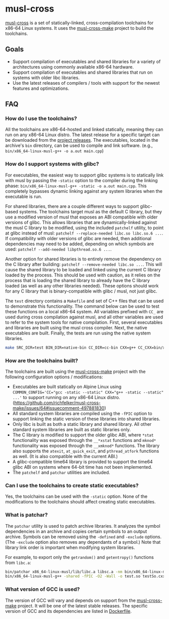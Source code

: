 # musl-cross

[musl-cross](https://github.com/76-eddge/musl-cross) is a set of statically-linked, cross-compilation toolchains for x86-64 Linux systems.
It uses the [musl-cross-make](https://github.com/richfelker/musl-cross-make) project to build the toolchains.

## Goals

- Support compilation of executables and shared libraries for a variety of architectures using commonly available x86-64 hardware.
- Support compilation of executables and shared libraries that run on systems with older libc libraries.
- Use the latest releases of compilers / tools with support for the newest features and optimizations.

## FAQ

### How do I use the toolchains?

All the toolchains are x86-64-hosted and linked statically, meaning they can run on any x86-64 Linux distro.
The latest release for a specific target can be downloaded from the [project releases](https://github.com/76-eddge/musl-cross/releases).
The executables, located in the archive's `bin` directory, can be used to compile and link software.
(e.g., `bin/x86_64-linux-musl-g++ -o a.out main.cpp`)

### How do I support systems with glibc?

For executables, the easiest way to support glibc systems is to statically link with musl by passing the `-static` option to the compiler during the linking phase: `bin/x86_64-linux-musl-g++ -static -o a.out main.cpp`.
This completely bypasses dynamic linking against any system libraries when the executable is run.

For shared libraries, there are a couple different ways to support glibc-based systems.
The toolchains target musl as the default C library, but they use a modified version of musl that exposes an ABI compatible with older versions of glibc.
This allows libraries that are dynamically-linked against the musl C library to be modified, using the included `patchelf` utility, to point at glibc instead of musl: `patchelf --replace-needed libc.so libc.so.6 ...`.
If compatibility with older versions of glibc are needed, then additional dependencies may need to be added, depending on which symbols are used: `patchelf --add-needed libpthread.so.6 ...`.

Another option for shared libraries is to entirely remove the dependency on the C library after building: `patchelf --remove-needed libc.so ...`.
This will cause the shared library to be loaded and linked using the current C library loaded by the process.
This should be used with caution, as it relies on the process that is loading the shared library to already have the C library loaded (as well as any other libraries needed).
These options should work for any C library that is binary-compatible with glibc / musl, not just glibc.

The `test` directory contains a `Makefile` and set of C++ files that can be used to demonstrate this functionality.
The command below can be used to test these functions on a local x86-64 system.
All variables prefixed with `CC_` are used during cross compilation against musl, and all other variables are used to refer to the system tools for native compilation.
First, several executables and libraries are built using the musl cross compiler.
Next, the native executables are built.
Finally, the tests are run using the native system libraries.

```sh
make SRC_DIR=test BIN_DIR=native-bin CC_DIR=cc-bin CXX=g++ CC_CXX=bin/x86_64-linux-musl-g++ CXXFLAGS='-O2 -Wall' -f test/Makefile run-tests
```

### How are the toolchains built?

The toolchains are built using the [musl-cross-make](https://github.com/richfelker/musl-cross-make) project with the following configuration options / modifications:

- Executables are built statically on Alpine Linux using `COMMON_CONFIG='CC="gcc -static --static" CXX="g++ -static --static" ...'` to support running on any x86-64 Linux distro. (<https://github.com/richfelker/musl-cross-make/issues/64#issuecomment-497881830>)
- All standard system libraries are compiled using the `-fPIC` option to support linking the static version of these libraries into shared libraries.
- Only libc is built as both a static library and shared library.
  All other standard system libraries are built as static libraries only.
- The C library is modified to support the older glibc ABI, where `*stat` functionality was exposed through the `__*xstat` functions and `mknod*` functionality was exposed through the `__xmknod*` functions.
  The library also supports the `atexit`, `at_quick_exit`, and `pthread_atfork` functions as well.
  (It is also compatible with the current ABI.)
- A glibc-compatible time64 library is provided to support the time64 glibc ABI on systems where 64-bit time has not been implemented.
- The `patchelf` and `patchar` utilities are included.

### Can I use the toolchains to create static executables?

Yes, the toolchains can be used with the `-static` option.
None of the modifications to the toolchains should affect creating static executables.

### What is patchar?

The `patchar` utility is used to patch archive libraries.
It analyzes the symbol dependencies in an archive and copies certain symbols to an output archive.
Symbols can be removed using the `-defined` and `-exclude` options.
(The `-exclude` option also removes any dependants of a symbol.)
Note that library link order is important when modifying system libraries.

For example, to export only the `getrandom()` and `getentropy()` functions from `libc.a`:

```sh
bin/patchar x86_64-linux-musl/lib/libc.a libsc.a -nm bin/x86_64-linux-musl-nm -objcopy bin/x86_64-linux-musl-objcopy -defined '.*,-getentropy,-getrandom,-__syscall_.*' -info
bin/x86_64-linux-musl-g++ -shared -fPIC -O2 -Wall -o test.so testSo.cxx -pthread -lstdc++ -L. -lsc
```

### What version of GCC is used?

The version of GCC will vary and depends on support from the [musl-cross-make](https://github.com/richfelker/musl-cross-make) project.
It will be one of the latest stable releases.
The specific version of GCC and its dependencies are listed in [Dockerfile](Dockerfile).
